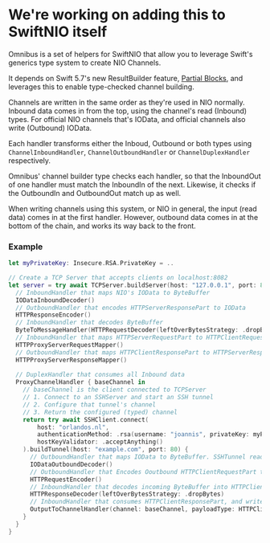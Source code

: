 # We're working on adding this to SwiftNIO itself

Omnibus is a set of helpers for SwiftNIO that allow you to leverage Swift's generics type system to create NIO Channels.

It depends on Swift 5.7's new ResultBuilder feature, [Partial Blocks](https://github.com/apple/swift-evolution/blob/main/proposals/0348-buildpartialblock.md), and leverages this to enable type-checked channel building.

Channels are written in the same order as they're used in NIO normally. Inbound data comes in from the top, using the channel's read (Inbound) types. For official NIO channels that's IOData, and official channels also write (Outbound) IOData.

Each handler transforms either the Inboud, Outbound or both types using `ChannelInboundHandler`, `ChannelOutboundHandler` or `ChannelDuplexHandler` respectively.

Omnibus' channel builder type checks each handler, so that the InboundOut of one handler must match the InboundIn of the next. Likewise, it checks if the OutboundIn and OutboundOut match up as well.

When writing channels using this system, or NIO in general, the input (read data) comes in at the first handler. However, outbound data comes in at the bottom of the chain, and works its way back to the front.

### Example

```swift
let myPrivateKey: Insecure.RSA.PrivateKey = ..

// Create a TCP Server that accepts clients on localhost:8082
let server = try await TCPServer.buildServer(host: "127.0.0.1", port: 8082) {
  // InboundHandler that maps NIO's IOData to ByteBuffer
  IODataInboundDecoder()
  // OutboundHandler that encodes HTTPServerResponsePart to IOData
  HTTPResponseEncoder()
  // InboundHandler that decodes ByteBuffer
  ByteToMessageHandler(HTTPRequestDecoder(leftOverBytesStrategy: .dropBytes))
  // InboundHandler that maps HTTPServerRequestPart to HTTPClientRequestPart
  HTTPProxyServerRequestMapper()
  // OutboundHandler that maps HTTPClientResponsePart to HTTPServerResponsePart
  HTTPProxyServerResponseMapper()
  
  // DuplexHandler that consumes all Inbound data
  ProxyChannelHandler { baseChannel in
    // baseChannel is the client connected to TCPServer
    // 1. Connect to an SSHServer and start an SSH tunnel
    // 2. Configure that tunnel's channel
    // 3. Return the configured (typed) channel
    return try await SSHClient.connect(
        host: "orlandos.nl",
        authenticationMethod: .rsa(username: "joannis", privateKey: myPrivateKey),
        hostKeyValidator: .acceptAnything()
    ).buildTunnel(host: "example.com", port: 80) {
      // OutboundHandler that maps IOData to ByteBuffer. SSHTunnel reads/writes ByteBuffer, not IOData.
      IODataOutboundDecoder()
      // OutboundHandler that Encodes Ooutbound HTTPClientRequestPart to IOData
      HTTPRequestEncoder()
      // InboundHandler that decodes incoming ByteBuffer into HTTPClientResponsePart
      HTTPResponseDecoder(leftOverBytesStrategy: .dropBytes)
      // InboundHandler that consumes HTTPClientResponsePart, and writes it to the TCPServer's client
      OutputToChannelHandler(channel: baseChannel, payloadType: HTTPClientResponsePart.self)
    }
  }
}
```
